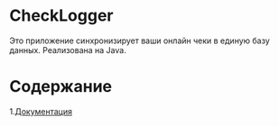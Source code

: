# CheckLogger
Это приложение синхронизирует ваши онлайн чеки в единую базу данных. Реализована на Java.

# Содержание
1.[Документация](Documentation) 
